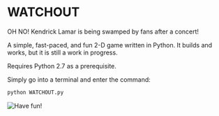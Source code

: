 # WATCHOUT
OH NO! Kendrick Lamar is being swamped by fans after a concert!

A simple, fast-paced, and fun 2-D game written in Python.
It builds and works, but it is still a work in progress. 

Requires Python 2.7 as a prerequisite. 

Simply go into a terminal and enter the command:                     
```bash                     
python WATCHOUT.py                    
```
![Have fun!](http://imgur.com/a/h5Svy "Have fun!")
